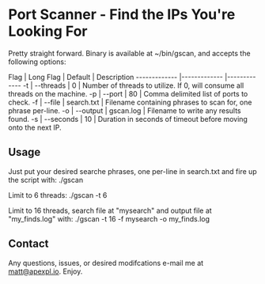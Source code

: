 
# Port Scanner - Find the IPs You're Looking For

Pretty straight forward.  Binary is available at ~/bin/gscan, and accepts the following options:

Flag | Long Flag | Default | Description
------------- |------------- |------------- 
-t | --threads | 0 | Number of threads to utilize.  If 0, will consume all threads on the machine.
-p | --port | 80 | Comma delimited list of ports to check.
-f | --file | search.txt | Filename containing phrases to scan for, one phrase per-line.
-o | --output | gscan.log | Filename to write any results found.
-s | --seconds | 10 | Duration in seconds of timeout before moving onto the next IP.

## Usage

Just put your desired searche phrases, one per-line in search.txt and fire up the script with: ./gscan

Limit to 6 threads:
    ./gscan -t 6

Limit to 16 threads, search file at "mysearch" and output file at "my_finds.log" with:
    ./gscan -t 16 -f mysearch -o my_finds.log

## Contact

Any questions, issues, or desired modifcations e-mail me at matt@apexpl.io.  Enjoy.

 


